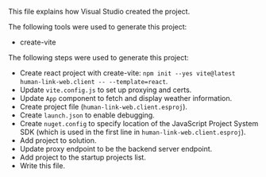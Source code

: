 This file explains how Visual Studio created the project.

The following tools were used to generate this project:
- create-vite

The following steps were used to generate this project:
- Create react project with create-vite: `npm init --yes vite@latest human-link-web.client -- --template=react`.
- Update `vite.config.js` to set up proxying and certs.
- Update `App` component to fetch and display weather information.
- Create project file (`human-link-web.client.esproj`).
- Create `launch.json` to enable debugging.
- Create `nuget.config` to specify location of the JavaScript Project System SDK (which is used in the first line in `human-link-web.client.esproj`).
- Add project to solution.
- Update proxy endpoint to be the backend server endpoint.
- Add project to the startup projects list.
- Write this file.
